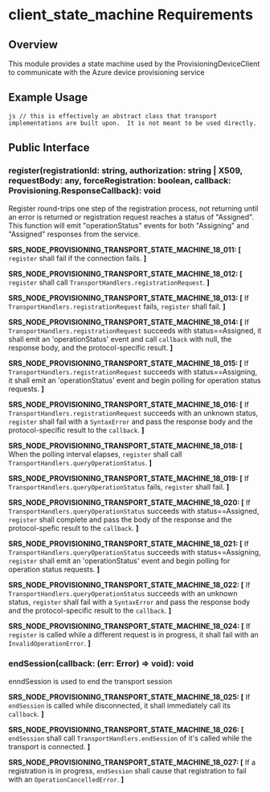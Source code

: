 # client_state_machine Requirements

## Overview
This module provides a state machine used by the ProvisioningDeviceClient to communicate with the Azure device provisioning service

## Example Usage
``js
  // this is effectively an abstract class that transport implementations are built upon.  It is not meant to be used directly.
``

## Public Interface

### register(registrationId: string, authorization: string | X509, requestBody: any, forceRegistration: boolean, callback: Provisioning.ResponseCallback): void
Register round-trips one step of the registration process, not returning until an error is returned or registration request reaches a status of "Assigned".  This function will emit "operationStatus" events for both "Assigning" and "Assigned" responses from the service.

**SRS_NODE_PROVISIONING_TRANSPORT_STATE_MACHINE_18_011: [** `register` shall fail if the connection fails. **]**

**SRS_NODE_PROVISIONING_TRANSPORT_STATE_MACHINE_18_012: [** `register` shall call `TransportHandlers.registrationRequest`. **]**

**SRS_NODE_PROVISIONING_TRANSPORT_STATE_MACHINE_18_013: [** If `TransportHandlers.registrationRequest` fails, `register` shall fail. **]**

**SRS_NODE_PROVISIONING_TRANSPORT_STATE_MACHINE_18_014: [** If `TransportHandlers.registrationRequest` succeeds with status==Assigned, it shall emit an 'operationStatus' event and call `callback` with null, the response body, and the protocol-specific result. **]**

**SRS_NODE_PROVISIONING_TRANSPORT_STATE_MACHINE_18_015: [** If `TransportHandlers.registrationRequest` succeeds with status==Assigning, it shall emit an 'operationStatus' event and begin polling for operation status requests. **]**

**SRS_NODE_PROVISIONING_TRANSPORT_STATE_MACHINE_18_016: [** If `TransportHandlers.registrationRequest` succeeds  with an unknown status, `register` shall fail with a `SyntaxError` and pass the response body and the protocol-specific result to the `callback`. **]**

**SRS_NODE_PROVISIONING_TRANSPORT_STATE_MACHINE_18_018: [** When the polling interval elapses, `register` shall call `TransportHandlers.queryOperationStatus`. **]**

**SRS_NODE_PROVISIONING_TRANSPORT_STATE_MACHINE_18_019: [** If `TransportHandlers.queryOperationStatus` fails, `register` shall fail. **]**

**SRS_NODE_PROVISIONING_TRANSPORT_STATE_MACHINE_18_020: [** If `TransportHandlers.queryOperationStatus` succeeds with status==Assigned, `register` shall complete and pass the body of the response and the protocol-spefic result to the `callback`. **]**

**SRS_NODE_PROVISIONING_TRANSPORT_STATE_MACHINE_18_021: [** If `TransportHandlers.queryOperationStatus` succeeds with status==Assigning, `register` shall emit an 'operationStatus' event and begin polling for operation status requests. **]**

**SRS_NODE_PROVISIONING_TRANSPORT_STATE_MACHINE_18_022: [** If `TransportHandlers.queryOperationStatus` succeeds with an unknown status, `register` shall fail with a `SyntaxError` and pass the response body and the protocol-specific result to the `callback`. **]**

**SRS_NODE_PROVISIONING_TRANSPORT_STATE_MACHINE_18_024: [** If `register` is called while a different request is in progress, it shall fail with an `InvalidOperationError`. **]**


### endSession(callback: (err: Error) => void): void
enndSession is used to end the transport session

**SRS_NODE_PROVISIONING_TRANSPORT_STATE_MACHINE_18_025: [** If `endSession` is called while disconnected, it shall immediately call its `callback`. **]**

**SRS_NODE_PROVISIONING_TRANSPORT_STATE_MACHINE_18_026: [** `endSession` shall call `TransportHandlers.endSession` of it's called while the transport is connected. **]**

**SRS_NODE_PROVISIONING_TRANSPORT_STATE_MACHINE_18_027: [** If a registration is in progress, `endSession` shall cause that registration to fail with an `OperationCancelledError`. **]**

